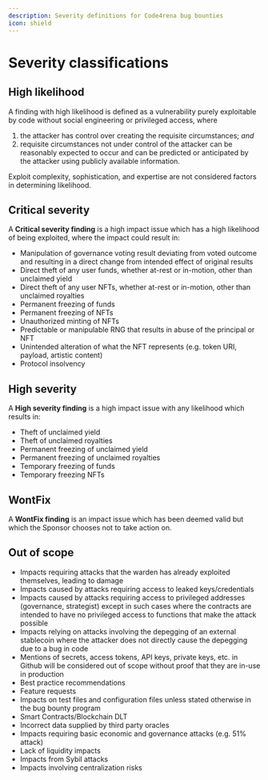 ```yaml
---
description: Severity definitions for Code4rena bug bounties
icon: shield
---
```


# Severity classifications

## High likelihood

A finding with high likelihood is defined as a vulnerability purely exploitable by code without social engineering or privileged access, where

1. the attacker has control over creating the requisite circumstances; _and_
2. requisite circumstances not under control of the attacker can be reasonably expected to occur and can be predicted or anticipated by the attacker using publicly available information.

Exploit complexity, sophistication, and expertise are not considered factors in determining likelihood.

## Critical severity

A **Critical severity finding** is a high impact issue which has a high likelihood of being exploited, where the impact could result in:

* Manipulation of governance voting result deviating from voted outcome and resulting in a direct change from intended effect of original results
* Direct theft of any user funds, whether at-rest or in-motion, other than unclaimed yield
* Direct theft of any user NFTs, whether at-rest or in-motion, other than unclaimed royalties
* Permanent freezing of funds
* Permanent freezing of NFTs
* Unauthorized minting of NFTs
* Predictable or manipulable RNG that results in abuse of the principal or NFT
* Unintended alteration of what the NFT represents (e.g. token URI, payload, artistic content)
* Protocol insolvency

## High severity

A **High severity finding** is a high impact issue with any likelihood which results in:

* Theft of unclaimed yield
* Theft of unclaimed royalties
* Permanent freezing of unclaimed yield
* Permanent freezing of unclaimed royalties
* Temporary freezing of funds
* Temporary freezing NFTs

## WontFix

A **WontFix finding** is an impact issue which has been deemed valid but which the Sponsor chooses not to take action on.

## Out of scope

* Impacts requiring attacks that the warden has already exploited themselves, leading to damage
* Impacts caused by attacks requiring access to leaked keys/credentials
* Impacts caused by attacks requiring access to privileged addresses (governance, strategist) except in such cases where the contracts are intended to have no privileged access to functions that make the attack possible
* Impacts relying on attacks involving the depegging of an external stablecoin where the attacker does not directly cause the depegging due to a bug in code
* Mentions of secrets, access tokens, API keys, private keys, etc. in Github will be considered out of scope without proof that they are in-use in production
* Best practice recommendations
* Feature requests
* Impacts on test files and configuration files unless stated otherwise in the bug bounty program
* Smart Contracts/Blockchain DLT
* Incorrect data supplied by third party oracles
* Impacts requiring basic economic and governance attacks (e.g. 51% attack)
* Lack of liquidity impacts
* Impacts from Sybil attacks
* Impacts involving centralization risks
